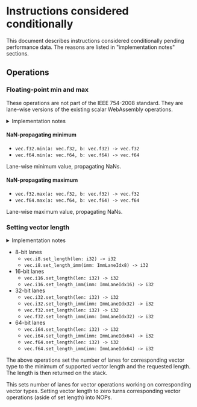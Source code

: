 Instructions considered conditionally
=====================================

This document describes instructions considered conditionally pending
performance data. The reasons are listed in "implementation notes" sections.

## Operations

### Floating-point min and max

These operations are not part of the IEEE 754-2008 standard. They are lane-wise
versions of the existing scalar WebAssembly operations.

<details>
  <summary>Implementation notes</summary

  NaN queting required for these operation is expensive on x86-based platforms.
  See [WebAssembly/simd#186](https://github.com/WebAssembly/simd/issues/186).

</details>

#### NaN-propagating minimum

* `vec.f32.min(a: vec.f32, b: vec.f32) -> vec.f32`
* `vec.f64.min(a: vec.f64, b: vec.f64) -> vec.f64`

Lane-wise minimum value, propagating NaNs.

#### NaN-propagating maximum

* `vec.f32.max(a: vec.f32, b: vec.f32) -> vec.f32`
* `vec.f64.max(a: vec.f64, b: vec.f64) -> vec.f64`

Lane-wise maximum value, propagating NaNs.

### Setting vector length

<details>
  <summary>Implementation notes</summary

  Dynamic vector length can be implemented using masks, but would introduce
  additional overhead, and would be extremely expensive for instruction sets
  without masks.

</details>


- 8-bit lanes
  - `vec.i8.set_length(len: i32) -> i32`
  - `vec.i8.set_length_imm(imm: ImmLaneIdx8) -> i32`
- 16-bit lanes
  - `vec.i16.set_length(len: i32) -> i32`
  - `vec.i16.set_length_imm(imm: ImmLaneIdx16) -> i32`
- 32-bit lanes
  - `vec.i32.set_length(len: i32) -> i32`
  - `vec.i32.set_length_imm(imm: ImmLaneIdx32) -> i32`
  - `vec.f32.set_length(len: i32) -> i32`
  - `vec.f32.set_length_imm(imm: ImmLaneIdx32) -> i32`
- 64-bit lanes
  - `vec.i64.set_length(len: i32) -> i32`
  - `vec.i64.set_length_imm(imm: ImmLaneIdx64) -> i32`
  - `vec.f64.set_length(len: i32) -> i32`
  - `vec.f64.set_length_imm(imm: ImmLaneIdx64) -> i32`

The above operations set the number of lanes for corresponding vector type to
the minimum of supported vector length and the requested length. The length is
then returned on the stack.

This sets number of lanes for vector operations working on corresponding vector
types. Setting vector length to zero turns corresponding vector operations
(aside of set length) into NOPs.

